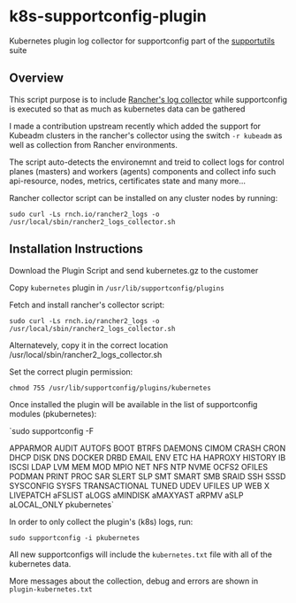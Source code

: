 # k8s-supportconfig-plugin

Kubernetes plugin log collector for supportconfig part of the [supportutils](https://github.com/openSUSE/supportutils) suite

## Overview
This script purpose is to include [Rancher's log collector](https://github.com/rancherlabs/support-tools/tree/master/collection/rancher/v2.x/logs-collector) while supportconfig is executed so that as much as kubernetes data can be gathered

I made a contribution upstream recently which added the support for Kubeadm clusters in the rancher's collector using the switch `-r kubeadm` as well as collection from Rancher environments.

The script auto-detects the environemnt and treid to collect logs for control planes (masters) and workers (agents) components and collect info such api-resource, nodes, metrics, certificates state and many more...

Rancher collector script can be installed on any cluster nodes by running:

`sudo curl -Ls rnch.io/rancher2_logs -o /usr/local/sbin/rancher2_logs_collector.sh`

## Installation Instructions

Download the Plugin Script and send kubernetes.gz to the customer

Copy `kubernetes` plugin in `/usr/lib/supportconfig/plugins`

Fetch and install rancher's collector script: 

`sudo curl -Ls rnch.io/rancher2_logs -o /usr/local/sbin/rancher2_logs_collector.sh`

Alternatevely, copy it in the correct location /usr/local/sbin/rancher2_logs_collector.sh

Set the correct plugin permission:

`chmod 755 /usr/lib/supportconfig/plugins/kubernetes`

Once installed the plugin will be available in the list of supportconfig modules (pkubernetes):

`sudo supportconfig -F

APPARMOR AUDIT AUTOFS BOOT BTRFS DAEMONS CIMOM CRASH CRON DHCP DISK DNS DOCKER DRBD EMAIL ENV ETC HA HAPROXY HISTORY IB ISCSI LDAP LVM MEM MOD MPIO NET NFS NTP NVME OCFS2 OFILES PODMAN PRINT PROC SAR SLERT SLP SMT SMART SMB SRAID SSH SSSD SYSCONFIG SYSFS TRANSACTIONAL TUNED UDEV UFILES UP WEB X LIVEPATCH aFSLIST aLOGS aMINDISK aMAXYAST aRPMV aSLP aLOCAL_ONLY pkubernetes`

In order to only collect the plugin's (k8s) logs, run:

`sudo supportconfig -i pkubernetes`

All new supportconfigs will include the `kubernetes.txt` file with all of the kubernetes data.

More messages about the collection, debug and errors are shown in `plugin-kubernetes.txt`
